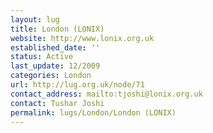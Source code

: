 ```yaml
---
layout: lug
title: London (LONIX)
website: http://www.lonix.org.uk
established_date: ''
status: Active
last_update: 12/2009
categories: London
url: http://lug.org.uk/node/71
contact_address: mailto:tjoshi@lonix.org.uk
contact: Tushar Joshi
permalink: lugs/London/London (LONIX)
---
```

